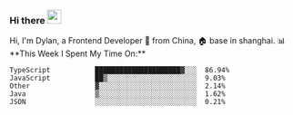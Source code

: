 ### Hi there <img src="https://media.giphy.com/media/hvRJCLFzcasrR4ia7z/giphy.gif" width="25px">

<!-- ![visitors](https://visitor-badge.glitch.me/badge?page_id=dislfyer.dislfyer) --!>

Hi, I'm Dylan, a Frontend Developer 🚀 from China, 🏠 base in shanghai.

📊 **This Week I Spent My Time On:**

<!--START_SECTION:waka-->

```text
TypeScript           █████████████████████▓░░░  86.94%
JavaScript           ██▒░░░░░░░░░░░░░░░░░░░░░░  9.03%
Other                ▓░░░░░░░░░░░░░░░░░░░░░░░░  2.14%
Java                 ▒░░░░░░░░░░░░░░░░░░░░░░░░  1.62%
JSON                 ░░░░░░░░░░░░░░░░░░░░░░░░░  0.21%
```

<!--END_SECTION:waka-->

<!--
**About Me:**
 -->
